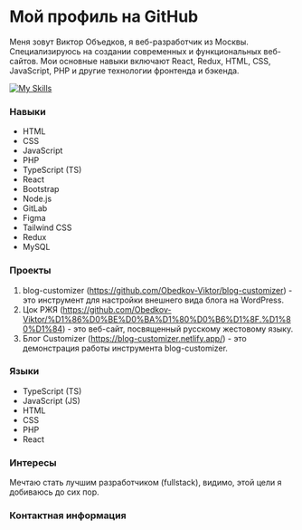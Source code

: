 # Мой профиль на GitHub

Меня зовут Виктор Объедков, я веб-разработчик из Москвы. Специализируюсь на создании современных и функциональных веб-сайтов. Мои основные навыки включают React, Redux, HTML, CSS, JavaScript, PHP и другие технологии фронтенда и бэкенда.

[![My Skills](https://skillicons.dev/icons?i=js,html,css,bootstrap,github,gitlab,linux,redux,ts,webstoem,phpstorm,php,mysql)](https://skillicons.dev)

### Навыки

- HTML
- CSS
- JavaScript
- PHP
- TypeScript (TS)
- React
- Bootstrap
- Node.js
- GitLab
- Figma
- Tailwind CSS
- Redux
- MySQL

### Проекты

1. blog-customizer (https://github.com/Obedkov-Viktor/blog-customizer) - это инструмент для настройки внешнего вида блога на WordPress.
2. Цок РЖЯ (https://github.com/Obedkov-Viktor/%D1%86%D0%BE%D0%BA%D1%80%D0%B6%D1%8F.%D1%80%D1%84) - это веб-сайт, посвященный русскому жестовому языку.
3. Блог Customizer (https://blog-customizer.netlify.app/) - это демонстрация работы инструмента blog-customizer.

### Языки

- TypeScript (TS)
- JavaScript (JS)
- HTML
- CSS
- PHP
- React

### Интересы

Мечтаю стать лучшим разработчиком (fullstack), видимо, этой цели я добиваюсь до сих пор.

### Контактная информация

